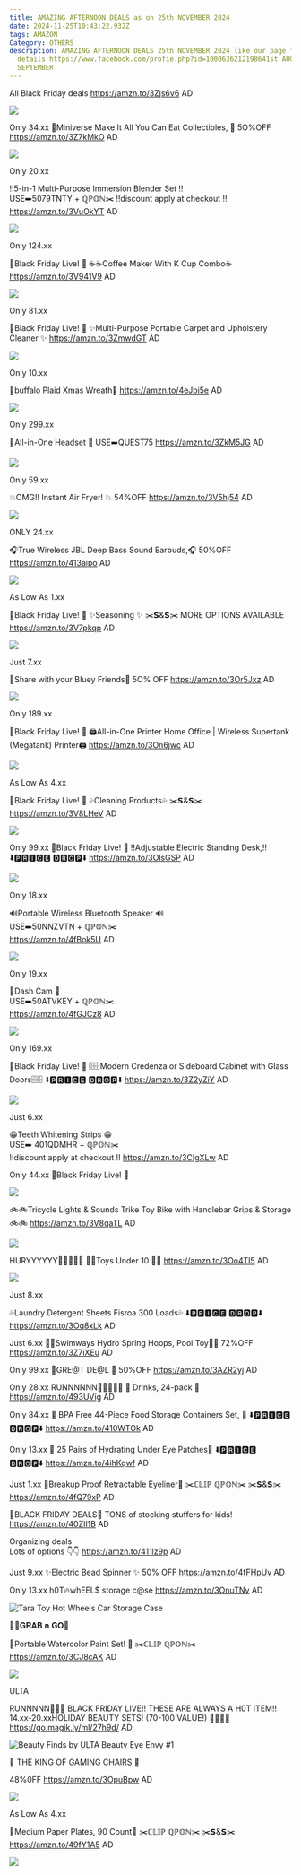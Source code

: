```yaml
---
title: AMAZING AFTERNOON DEALS as on 25th NOVEMBER 2024
date: 2024-11-25T10:43:22.932Z
tags: AMAZON
Category: OTHERS
description: AMAZING AFTERNOON DEALS 25th NOVEMBER 2024 like our page for more
  details https://www.facebook.com/profie.php?id=1000636212198641st AUGUST9th
  SEPTEMBER
---
```

All Black Friday deals 
https://amzn.to/3Zjs6v6
AD



<!--StartFragment-->

![](https://m.media-amazon.com/images/I/71T3tmMx2FL._AC_SL1224_.jpg)

<!--EndFragment-->

Only 34.xx
💞Miniverse Make It All You Can Eat Collectibles, 💞
5O%OFF
https://amzn.to/3Z7kMkO
AD



<!--StartFragment-->

![](https://m.media-amazon.com/images/I/81fhuB85IYL._AC_SL1500_.jpg)

<!--EndFragment-->Only 20.xx
‼️5-in-1 Multi-Purpose Immersion Blender Set ‼️\
USE➡️5079TNTY + ℚℙ𝕆ℕ✂️ 
 ‼️discount apply at checkout ‼️
https://amzn.to/3VuOkYT
AD



<!--StartFragment-->

![](https://m.media-amazon.com/images/I/71wkjRUBSTL._AC_SL1500_.jpg)

<!--EndFragment-->Only 124.xx
🎁Black Friday Live! 🎁
☕☕Coffee Maker With K Cup 
Combo☕
https://amzn.to/3V941V9
AD



<!--StartFragment-->

![](https://m.media-amazon.com/images/I/71lyIc5Do5L._AC_SL1500_.jpg)

<!--EndFragment-->Only 81.xx
🎁Black Friday Live! 🎁
✨Multi-Purpose Portable Carpet and Upholstery Cleaner ✨
https://amzn.to/3ZmwdGT
AD



<!--StartFragment-->

![](https://m.media-amazon.com/images/I/81ZUXoOcm9L._AC_SL1500_.jpg)

<!--EndFragment-->Only 10.xx
🌲buffalo Plaid Xmas Wreath🌲
https://amzn.to/4eJbi5e
AD



<!--StartFragment-->

![](https://m.media-amazon.com/images/I/81w8WiBJ8uL._AC_SL1500_.jpg)

<!--EndFragment-->Only 299.xx
🚨All-in-One Headset 🚨
USE➡️QUEST75
https://amzn.to/3ZkM5JG
AD



<!--StartFragment-->

![](https://m.media-amazon.com/images/I/71W5GcQ8-JL._SL1500_.jpg)

<!--EndFragment-->Only 59.xx
💥OMG!! Instant Air Fryer! 💥
54%OFF
https://amzn.to/3V5hj54
AD



<!--StartFragment-->

![](https://m.media-amazon.com/images/I/81yIRW8QyjL._AC_SL1500_.jpg)

<!--EndFragment-->ONLY 24.xx
🎧True Wireless JBL Deep Bass Sound Earbuds,🎧
50%OFF
https://amzn.to/413aipo
AD



<!--StartFragment-->

![](https://m.media-amazon.com/images/I/414WynMb+lL._AC_SL1000_.jpg)

<!--EndFragment-->As Low As 1.xx
🎁Black Friday Live! 🎁 
✨Seasoning ✨
 ✂️𝗦&𝗦✂️
MORE OPTIONS AVAILABLE 
https://amzn.to/3V7pkqp
AD



<!--StartFragment-->

![](https://m.media-amazon.com/images/I/71eOB6C5lbL._SL1500_.jpg)

<!--EndFragment-->Just 7.xx
💙Share with your BIuey Friends💙
5O% OFF
https://amzn.to/3Or5Jxz
AD



<!--StartFragment-->

![](https://m.media-amazon.com/images/I/81W0s3nFZSL._AC_SL1500_.jpg)

<!--EndFragment-->Only 189.xx
🎁Black Friday Live! 🎁
🖨️All-in-One Printer Home Office | Wireless Supertank (Megatank) 
Printer🖨️
https://amzn.to/3On6jwc
AD



<!--StartFragment-->

![](https://m.media-amazon.com/images/I/71AAKqxl3nL._AC_SL1500_.jpg)

<!--EndFragment-->As Low As 4.xx
🎁Black Friday Live! 🎁 
💦Cleaning Products💦
✂️𝗦&𝗦✂️
https://amzn.to/3V8LHeV
AD



<!--StartFragment-->

![](https://m.media-amazon.com/images/I/81nTdhnKakL._AC_SL1500_.jpg)

<!--EndFragment-->

Only 99.xx
🎁Black Friday Live! 🎁
‼️Adjustable Electric Standing Desk,‼️
⬇️🅿🆁🅸🅲🅴 🅳🆁🅾🅿⬇️
https://amzn.to/3OlsGSP
AD



<!--StartFragment-->

![](https://m.media-amazon.com/images/I/71nyQNBOLoL._AC_SL1500_.jpg)

<!--EndFragment-->Only 18.xx
🔊Portable Wireless Bluetooth 
Speaker 🔊\
USE➡️50NNZVTN + ℚℙ𝕆ℕ✂️\
https://amzn.to/4fBok5U
AD



<!--StartFragment-->

![](https://m.media-amazon.com/images/I/61UxSuugoDL._AC_SL1500_.jpg)

<!--EndFragment-->Only 19.xx
📸Dash Cam 📸\
USE➡️50ATVKEY + ℚℙ𝕆ℕ✂️\
https://amzn.to/4fGJCz8
AD



<!--StartFragment-->

![](https://m.media-amazon.com/images/I/51rWUqyYbmL._AC_SL1500_.jpg)

<!--EndFragment-->Only 169.xx
🎁Black Friday Live! 🎁
🗄️🗄️Modern Credenza or Sideboard Cabinet with Glass Doors🗄️🗄️
⬇️🅿🆁🅸🅲🅴 🅳🆁🅾🅿⬇️
https://amzn.to/3Z2yZiY
AD



<!--StartFragment-->

![](https://m.media-amazon.com/images/I/81TLtOvT3lL._AC_SL1500_.jpg)

<!--EndFragment-->Just 6.xx
😁Teeth Whitening Strips 😁\
USE➡️ 401QDMHR + ℚℙ𝕆ℕ✂️\
‼️discount apply at checkout ‼️
https://amzn.to/3CIgXLw
AD



Only 44.xx
🎁Black Friday Live! 🎁
<!--StartFragment-->

![](https://m.media-amazon.com/images/I/71rPvNWV5ML._AC_SL1500_.jpg)

<!--EndFragment-->

🚲🚲Tricycle Lights & Sounds Trike Toy Bike with Handlebar Grips & 
Storage🚲🚲
https://amzn.to/3V8qaTL
AD



<!--StartFragment-->

![](https://m.media-amazon.com/images/I/71KOOc8vgxL._AC_SL1500_.jpg)

<!--EndFragment-->

HURYYYYYY🏃‍♀️🏃🏃‍♀️
🧸🐻Toys Under 10 🐻🧸
https://amzn.to/3Oo4Tl5
AD



<!--StartFragment-->

![](https://m.media-amazon.com/images/I/91YckbuDzHL._AC_SL1500_.jpg)

<!--EndFragment-->Just 8.xx
💦Laundry Detergent Sheets Fisroa 300 Loads💦
⬇️🅿🆁🅸🅲🅴 🅳🆁🅾🅿⬇️
https://amzn.to/3Oq8xLk
AD

Just 6.xx
🏀🏀Swimways Hydro Spring Hoops, Pool Toy🏀🏀
72%OFF
https://amzn.to/3Z7iXEu
AD

Only 99.xx
🚨GRE@T DE@L 🚨
50%OFF
https://amzn.to/3AZR2yj
AD 

Only 28.xx
RUNNNNNN🏃‍♀️🏃🏃‍♀️
💪 Drinks, 24-pack 💪
https://amzn.to/493UVig
AD

Only 84.xx
 🖤 BPA Free 44-Piece Food Storage Containers Set, 🦃
⬇️🅿🆁🅸🅲🅴 🅳🆁🅾🅿⬇️
https://amzn.to/410WTOk
AD

Only 13.xx
💞 25 Pairs of Hydrating Under Eye Patches💞
⬇️🅿🆁🅸🅲🅴 🅳🆁🅾🅿⬇️
https://amzn.to/4ihKqwf
AD

Just 1.xx
💞Breakup Proof Retractable Eyeliner💞
✂️ℂ𝕃𝕀ℙ ℚℙ𝕆ℕ✂️
✂️𝗦&𝗦✂️
https://amzn.to/4fQ79xP
AD

🎁BLACK FRIDAY DEALS🎁
  TONS of stocking stuffers for kids! 
https://amzn.to/40ZIl1B
AD

Organizing deals\
Lots of options 👇👇
https://amzn.to/411lz9p
AD

Just 9.xx
✨Electric Bead Spinner ✨
50% OFF 
https://amzn.to/4fFHpUv
AD

Only 13.xx
h0T🔥whEEL$ storage c@se 
https://amzn.to/3OnuTNv
AD



<!--StartFragment-->

![Tara Toy Hot Wheels Car Storage Case](https://m.media-amazon.com/images/I/81oY54fRqcL._AC_SX679_.jpg)

<!--EndFragment-->🏃‍♀️𝐆𝐑𝐀𝐁 𝐧 𝐆𝐎🏃
🎨Portable Watercolor Paint Set! 🎨
✂️ℂ𝕃𝕀ℙ ℚℙ𝕆ℕ✂️
https://amzn.to/3CJ8cAK
AD



<!--StartFragment-->

![](https://m.media-amazon.com/images/I/81xjtcf53hL._AC_SL1500_.jpg)

<!--EndFragment-->ULTA
RUNNNNN🏃‍♀️🏃 BLACK FRIDAY LIVE!! 
THESE ARE ALWAYS A H0T ITEM!!
14.xx-20.xxHOLIDAY BEAUTY SETS! 
(70-100 VALUE!) 🏃🏃‍♀️🏃
https://go.magik.ly/ml/27h9d/
AD



<!--StartFragment-->

![Beauty Finds by ULTA Beauty Eye Envy #1](https://media.ulta.com/i/ulta/2631499?w=1080&h=1080&fmt=auto)

<!--EndFragment-->💺 THE KING OF GAMING CHAIRS 💺 
48%0FF 
https://amzn.to/3OpuBpw
AD



<!--StartFragment-->

![](https://m.media-amazon.com/images/I/71aKqCMItgL._AC_SL1500_.jpg)

<!--EndFragment-->As Low As 4.xx
🚨Medium Paper Plates,  90 Count🚨
  ✂️ℂ𝕃𝕀ℙ ℚℙ𝕆ℕ✂️
✂️𝗦&𝗦✂️
https://amzn.to/49fY1A5
AD

<!--StartFragment-->

![](https://m.media-amazon.com/images/I/814WEkpf3-L._AC_SL1500_.jpg)

<!--EndFragment-->